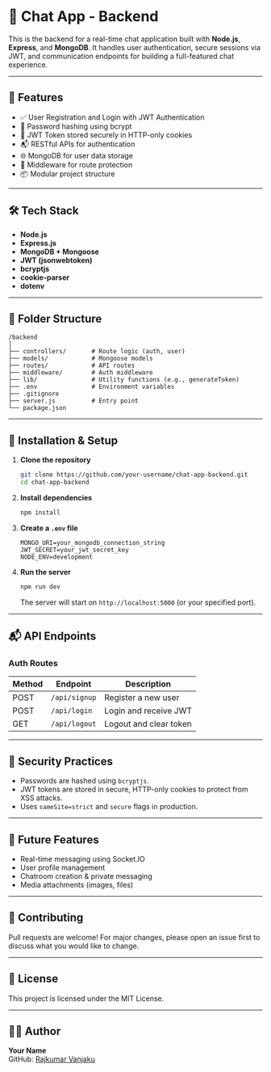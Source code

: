 # 💬 Chat App - Backend

This is the backend for a real-time chat application built with **Node.js**, **Express**, and **MongoDB**. It handles user authentication, secure sessions via JWT, and communication endpoints for building a full-featured chat experience.

---

## 🚀 Features

- ✅ User Registration and Login with JWT Authentication
- 🔐 Password hashing using bcrypt
- 🍪 JWT Token stored securely in HTTP-only cookies
- 📬 RESTful APIs for authentication
- 🌐 MongoDB for user data storage
- 🔄 Middleware for route protection
- 📦 Modular project structure

---

## 🛠️ Tech Stack

- **Node.js**
- **Express.js**
- **MongoDB + Mongoose**
- **JWT (jsonwebtoken)**
- **bcryptjs**
- **cookie-parser**
- **dotenv**

---

## 📁 Folder Structure

```
/backend
│
├── controllers/       # Route logic (auth, user)
├── models/            # Mongoose models
├── routes/            # API routes
├── middleware/        # Auth middleware
├── lib/               # Utility functions (e.g., generateToken)
├── .env               # Environment variables
├── .gitignore
├── server.js          # Entry point
└── package.json
```

---

## 🔧 Installation & Setup

1. **Clone the repository**
   ```bash
   git clone https://github.com/your-username/chat-app-backend.git
   cd chat-app-backend
   ```

2. **Install dependencies**
   ```bash
   npm install
   ```

3. **Create a `.env` file**
   ```
   MONGO_URI=your_mongodb_connection_string
   JWT_SECRET=your_jwt_secret_key
   NODE_ENV=development
   ```

4. **Run the server**
   ```bash
   npm run dev
   ```

   The server will start on `http://localhost:5000` (or your specified port).

---

## 📬 API Endpoints

### Auth Routes

| Method | Endpoint        | Description         |
|--------|------------------|---------------------|
| POST   | `/api/signup`   | Register a new user |
| POST   | `/api/login`    | Login and receive JWT |
| GET    | `/api/logout`   | Logout and clear token |

---

## 🔐 Security Practices

- Passwords are hashed using `bcryptjs`.
- JWT tokens are stored in secure, HTTP-only cookies to protect from XSS attacks.
- Uses `sameSite=strict` and `secure` flags in production.

---

## 📌 Future Features

- Real-time messaging using Socket.IO
- User profile management
- Chatroom creation & private messaging
- Media attachments (images, files)

---

## 🙌 Contributing

Pull requests are welcome! For major changes, please open an issue first to discuss what you would like to change.

---

## 📄 License

This project is licensed under the MIT License.

---

## 🧑‍💻 Author

**Your Name**  
GitHub: [Rajkumar Vanjaku](https://github.com/Rajkumar1709)
